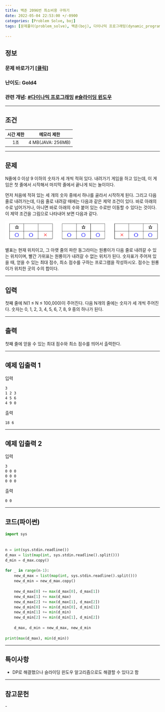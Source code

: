 ```yaml
---
title: 백준 2096번 최소비용 구하기
date: 2022-05-04 22:53:00 +/-0900
categories: [Problem Solve, boj]
tags: [문제풀이(problem_solve), 백준(boj), 다이나믹 프로그래밍(dynamic_programming), 슬라이딩 윈도우(sliding_window)]

---
```

## 정보
### 문제 바로가기 [[클릭](https://www.acmicpc.net/problem/2096)]
### 난이도: Gold4
### 관련 개념: [#다이나믹 프로그래밍](https://www.acmicpc.net/problemset?sort=ac_desc&algo=33) [#슬라이딩 윈도우](https://www.acmicpc.net/problemset?sort=ac_desc&algo=68)

---
## 조건

시간 제한|메모리 제한
:---:|:---:
1초|4 MB(JAVA: 256MB)

---
## 문제
N줄에 0 이상 9 이하의 숫자가 세 개씩 적혀 있다. 내려가기 게임을 하고 있는데, 이 게임은 첫 줄에서 시작해서 마지막 줄에서 끝나게 되는 놀이이다.

먼저 처음에 적혀 있는 세 개의 숫자 중에서 하나를 골라서 시작하게 된다. 그리고 다음 줄로 내려가는데, 다음 줄로 내려갈 때에는 다음과 같은 제약 조건이 있다. 바로 아래의 수로 넘어가거나, 아니면 바로 아래의 수와 붙어 있는 수로만 이동할 수 있다는 것이다. 이 제약 조건을 그림으로 나타내어 보면 다음과 같다.

![조건 그림](/assets/img/problem_solve/0073/0073_problem.png "조건 그림")

별표는 현재 위치이고, 그 아랫 줄의 파란 동그라미는 원룡이가 다음 줄로 내려갈 수 있는 위치이며, 빨간 가위표는 원룡이가 내려갈 수 없는 위치가 된다. 숫자표가 주어져 있을 때, 얻을 수 있는 최대 점수, 최소 점수를 구하는 프로그램을 작성하시오. 점수는 원룡이가 위치한 곳의 수의 합이다.

---
## 입력
첫째 줄에 N(1 ≤ N ≤ 100,000)이 주어진다. 다음 N개의 줄에는 숫자가 세 개씩 주어진다. 숫자는 0, 1, 2, 3, 4, 5, 6, 7, 8, 9 중의 하나가 된다.

---
## 출력
첫째 줄에 얻을 수 있는 최대 점수와 최소 점수를 띄어서 출력한다.

---
## 예제 입출력 1
입력
```
3
1 2 3
4 5 6
4 9 0
```

출력
```
18 6
```

---
## 예제 입출력 2
입력
```
3
0 0 0
0 0 0
0 0 0
```

출력
```
0 0
```

---
## 코드(파이썬)
```python
import sys


n = int(sys.stdin.readline())
d_max = list(map(int, sys.stdin.readline().split()))
d_min = d_max.copy()

for _ in range(n-1):
    new_d_max = list(map(int, sys.stdin.readline().split()))
    new_d_min = new_d_max.copy()
    
    new_d_max[0] += max(d_max[0], d_max[1])
    new_d_max[1] += max(d_max)
    new_d_max[2] += max(d_max[1], d_max[2])
    new_d_min[0] += min(d_min[0], d_min[1])
    new_d_min[1] += min(d_min)
    new_d_min[2] += min(d_min[1], d_min[2])
    
    d_max, d_min = new_d_max, new_d_min
    
print(max(d_max), min(d_min))

```

---
## 특이사항
- DP로 해결했으나 슬라이딩 윈도우 알고리즘으로도 해결할 수 있다고 함

---
## 참고문헌
\-
 